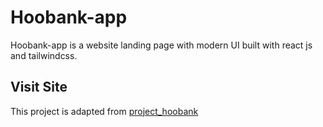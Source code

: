 # Hoobank-app
Hoobank-app is a website landing page with modern UI built with react js and tailwindcss.

## Visit Site


This project is adapted from [project_hoobank]('https://github.com/adrianhajdin/project_hoobank) 